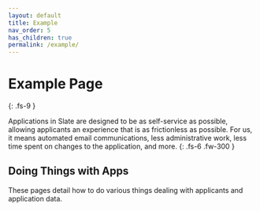 ```yaml
---
layout: default
title: Example
nav_order: 5
has_children: true
permalink: /example/
---
```


# Example Page
{: .fs-9 }

Applications in Slate are designed to be as self-service as possible, allowing applicants an experience that is as frictionless as possible. For us, it means automated email communications, less administrative work, less time spent on changes to the application, and more.
{: .fs-6 .fw-300 }

## Doing Things with Apps
These pages detail how to do various things dealing with applicants and application data.

